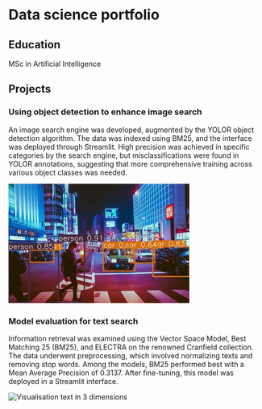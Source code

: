 # Data science portfolio

## Education
MSc in Artificial Intelligence

## Projects
### Using object detection to enhance image search

An image search engine was developed, augmented by the YOLOR object detection algorithm. The data was indexed using BM25, and the interface was deployed through Streamlit. High precision was achieved in specific categories by the search engine, but misclassifications were found in YOLOR annotations, suggesting that more comprehensive training across various object classes was needed.

![Computer vision](/assets/image_3621.jpg)

### Model evaluation for text search 

Information retrieval was examined using the Vector Space Model, Best Matching 25 (BM25), and ELECTRA on the renowned Cranfield collection. The data underwent preprocessing, which involved normalizing texts and removing stop words. Among the models, BM25 performed best with a Mean Average Precision of 0.3137. After fine-tuning, this model was deployed in a Streamlit interface.

![Visualisation text in 3 dimensions](https://www.youtube.com/watch?v=scRwbd8uH6U)



